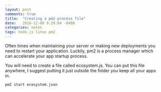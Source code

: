 ```yaml
---
layout: post
comments: true
title:  "Creating a pm2 process file"
date:   2016-12-08 9:29:04 -0400
categories: notes
tags: node.js linux pm2
---
```


Often times when maintaining your server or making new deployments you need to restart your application. Luckily, pm2 is a process manager which can accelerate your app startup process.

You will need to create a file called ecosystem.js. You can put this file anywhere, I suggest putting it just outside the folder you keep all your apps in.

<script src="https://gist.github.com/devisscher/f17aaf2873507b5af984f276b194f7a5.js"></script> 

```
pm2 start ecosystem.json

```